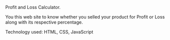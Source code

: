 Profit and Loss Calculator.

You this web site to know whether you selled your product for Profit or Loss along with its respective percentage.

Technology used: HTML, CSS, JavaScript